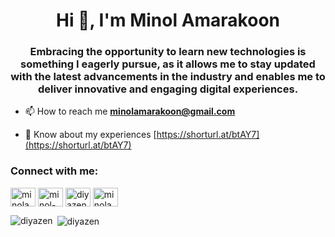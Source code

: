<h1 align="center">Hi 👋, I'm Minol Amarakoon</h1>
<h3 align="center">Embracing the opportunity to learn new technologies is something I eagerly pursue, as it allows me to stay updated with the latest advancements in the industry and enables me to deliver innovative and engaging digital experiences.</h3>

- 📫 How to reach me **minolamarakoon@gmail.com**

- 📄 Know about my experiences [https://shorturl.at/btAY7](https://shorturl.at/btAY7)

<h3 align="left">Connect with me:</h3>
<p align="left">
<a href="https://twitter.com/minolamarakoon" target="blank"><img align="center" src="https://raw.githubusercontent.com/rahuldkjain/github-profile-readme-generator/master/src/images/icons/Social/twitter.svg" alt="minolamarakoon" height="30" width="40" /></a>
<a href="https://linkedin.com/in/minol-amarakoon" target="blank"><img align="center" src="https://raw.githubusercontent.com/rahuldkjain/github-profile-readme-generator/master/src/images/icons/Social/linked-in-alt.svg" alt="minol-amarakoon" height="30" width="40" /></a>
<a href="https://instagram.com/diyazen___" target="blank"><img align="center" src="https://raw.githubusercontent.com/rahuldkjain/github-profile-readme-generator/master/src/images/icons/Social/instagram.svg" alt="diyazen___" height="30" width="40" /></a>
<a href="https://www.hackerrank.com/minolamarakoon" target="blank"><img align="center" src="https://raw.githubusercontent.com/rahuldkjain/github-profile-readme-generator/master/src/images/icons/Social/hackerrank.svg" alt="minolamarakoon" height="30" width="40" /></a>
</p>



<p><img align="left" src="https://github-readme-stats.vercel.app/api/top-langs?username=diyazen&show_icons=true&locale=en&layout=compact" alt="diyazen" /></p>

<p>&nbsp;<img align="center" src="https://github-readme-stats.vercel.app/api?username=diyazen&show_icons=true&locale=en" alt="diyazen" /></p>

